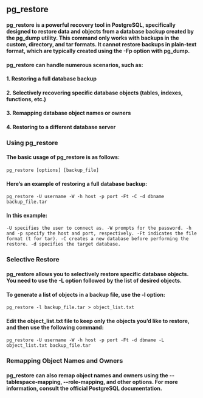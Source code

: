 ## pg_restore

#### pg_restore is a powerful recovery tool in PostgreSQL, specifically designed to restore data and objects from a database backup created by the pg_dump utility. This command only works with backups in the custom, directory, and tar formats. It cannot restore backups in plain-text format, which are typically created using the -Fp option with pg_dump.

#### pg_restore can handle numerous scenarios, such as:

#### 1. Restoring a full database backup
#### 2. Selectively recovering specific database objects (tables, indexes, functions, etc.)
#### 3. Remapping database object names or owners
#### 4. Restoring to a different database server

### Using pg_restore

#### The basic usage of pg_restore is as follows:
```
pg_restore [options] [backup_file]
```

#### Here’s an example of restoring a full database backup:
```
pg_restore -U username -W -h host -p port -Ft -C -d dbname backup_file.tar
```

#### In this example:
`
-U specifies the user to connect as.
-W prompts for the password.
-h and -p specify the host and port, respectively.
-Ft indicates the file format (t for tar).
-C creates a new database before performing the restore.
-d specifies the target database.
`

### Selective Restore

#### pg_restore allows you to selectively restore specific database objects. You need to use the -L option followed by the list of desired objects.

#### To generate a list of objects in a backup file, use the -l option:
```
pg_restore -l backup_file.tar > object_list.txt
```

#### Edit the object_list.txt file to keep only the objects you’d like to restore, and then use the following command:
```
pg_restore -U username -W -h host -p port -Ft -d dbname -L object_list.txt backup_file.tar
```

### Remapping Object Names and Owners

#### pg_restore can also remap object names and owners using the --tablespace-mapping, --role-mapping, and other options. For more information, consult the official PostgreSQL documentation.


